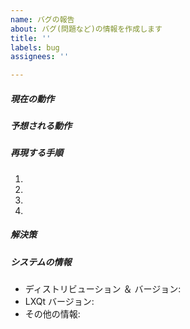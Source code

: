 ```yaml
---
name: バグの報告
about: バグ(問題など)の情報を作成します
title: ''
labels: bug
assignees: ''

---
```


<!--- 
Title には、簡単にバグの内容を書いて下さい。
※質問やアイデアや提案は ここに記入するのではなく
　Discussions を利用して下さい。
--->

##### 現在の動作  
<!--- 何が起きたか説明して下さい -->



##### 予想される動作  
<!--- 期待する動作を教えて下さい --->  



##### 再現する手順  
<!--- バグを再現するために手順を書いて下さい --->  

1. 
2. 
3. 
4. 


##### 解決策  
<!--- 義務ではありませんが、バグを修正するアイデアを書いて下さい --->  

##### システムの情報  
<!--- バグが発生したシステムに関して --->

* ディストリビューション ＆ バージョン: 
* LXQt バージョン: 
* その他の情報:

